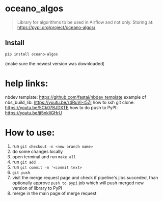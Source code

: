 # oceano_algos
> Library for algorithms to be used in Airflow and not only.
> Storing at: https://pypi.org/project/oceano-algos/

## Install
```bash
pip install oceano-algos
```
(make sure the newest version was downloaded)

# help links:

nbdev template: https://github.com/fastai/nbdev_template
example of nbs_build_lib: https://youtu.be/r4RuVI-r5ZI
how to ssh git clone: https://youtu.be/5Ck07BJDXTE
how to do push to PyPI: https://youtu.be/ji5nkIiGHrU


# How to use:
1. run ```git checkout -n <new branch name>```
2. do some changes locally
3. open terminal and run ```make all```
4. run ```git add . ```
5. run ```git commit -m '<commit text>```
6. ```git push```
7. visit the merge request page and check if pipeline's jibs succeded, than optionally approve ```push to pypi``` job which will push merged new version of library to PyPI 
8. merge in the main page of merge request
